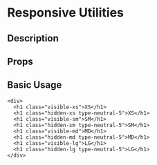 # Responsive Utilities

## Description

## Props

## Basic Usage

```jsx_example
<div>
  <h1 class="visible-xs">XS</h1>
  <h1 class="hidden-xs type-neutral-5">XS</h1>
  <h1 class="visible-sm">SM</h1>
  <h1 class="hidden-sm type-neutral-5">SM</h1>
  <h1 class="visible-md">MD</h1>
  <h1 class="hidden-md type-neutral-5">MD</h1>
  <h1 class="visible-lg">LG</h1>
  <h1 class="hidden-lg type-neutral-5">LG</h1>
</div>
```